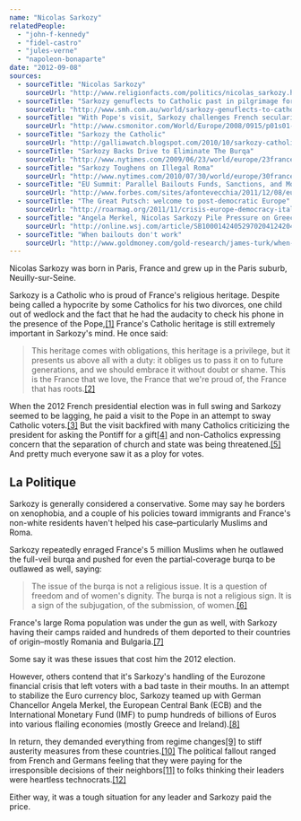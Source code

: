 ```yaml
---
name: "Nicolas Sarkozy"
relatedPeople:
  - "john-f-kennedy"
  - "fidel-castro"
  - "jules-verne"
  - "napoleon-bonaparte"
date: "2012-09-08"
sources:
  - sourceTitle: "Nicolas Sarkozy"
    sourceUrl: "http://www.religionfacts.com/politics/nicolas_sarkozy.htm"
  - sourceTitle: "Sarkozy genuflects to Catholic past in pilgrimage for votes"
    sourceUrl: "http://www.smh.com.au/world/sarkozy-genuflects-to-catholic-past-in-pilgrimage-for-votes-20110304-1bhzl.html"
  - sourceTitle: "With Pope's visit, Sarkozy challenges French secularism"
    sourceUrl: "http://www.csmonitor.com/World/Europe/2008/0915/p01s01-woeu.html"
  - sourceTitle: "Sarkozy the Catholic"
    sourceUrl: "http://galliawatch.blogspot.com/2010/10/sarkozy-catholic.html"
  - sourceTitle: "Sarkozy Backs Drive to Eliminate The Burqa"
    sourceUrl: "http://www.nytimes.com/2009/06/23/world/europe/23france.html"
  - sourceTitle: "Sarkozy Toughens on Illegal Roma"
    sourceUrl: "http://www.nytimes.com/2010/07/30/world/europe/30france.html"
  - sourceTitle: "EU Summit: Parallel Bailouts Funds, Sanctions, and Money for the IMF"
    sourceUrl: "http://www.forbes.com/sites/afontevecchia/2011/12/08/eu-summit-parallel-bailout-funds-sanctions-and-money-for-the-imf/"
  - sourceTitle: "The Great Putsch: welcome to post-democratic Europe"
    sourceUrl: "http://roarmag.org/2011/11/crisis-europe-democracy-italy-greece-frankfurt-group/"
  - sourceTitle: "Angela Merkel, Nicolas Sarkozy Pile Pressure on Greece"
    sourceUrl: "http://online.wsj.com/article/SB10001424052970204124204577150331716910136.html"
  - sourceTitle: "When bailouts don't work"
    sourceUrl: "http://www.goldmoney.com/gold-research/james-turk/when-bailouts-dont-work.html"
---
```


Nicolas Sarkozy was born in Paris, France and grew up in the Paris suburb, Neuilly-sur-Seine.

Sarkozy is a Catholic who is proud of France's religious heritage. Despite being called a hypocrite by some Catholics for his two divorces, one child out of wedlock and the fact that he had the audacity to check his phone in the presence of the Pope,<a class="source-citation" href="#http://www.religionfacts.com/politics/nicolas_sarkozy.htm" title="Nicolas Sarkozy">[1]</a> France's Catholic heritage is still extremely important in Sarkozy's mind. He once said:

>This heritage comes with obligations, this heritage is a privilege, but it presents us above all with a duty: it obliges us to pass it on to future generations, and we should embrace it without doubt or shame. This is the France that we love, the France that we're proud of, the France that has roots.<a class="source-citation" href="#http://www.smh.com.au/world/sarkozy-genuflects-to-catholic-past-in-pilgrimage-for-votes-20110304-1bhzl.html" title="Sarkozy genuflects to Catholic past in pilgrimage for votes">[2]</a>

When the 2012 French presidential election was in full swing and Sarkozy seemed to be lagging, he paid a visit to the Pope in an attempt to sway Catholic voters.<a class="source-citation" href="#http://www.csmonitor.com/World/Europe/2008/0915/p01s01-woeu.html" title="With Pope&apos;s visit, Sarkozy challenges French secularism">[3]</a> But the visit backfired with many Catholics criticizing the president for asking the Pontiff for a gift<a class="source-citation" href="#http://galliawatch.blogspot.com/2010/10/sarkozy-catholic.html" title="Sarkozy the Catholic">[4]</a> and non-Catholics expressing concern that the separation of church and state was being threatened.<a class="source-citation" href="#http://www.csmonitor.com/World/Europe/2008/0915/p01s01-woeu.html" title="With Pope&apos;s visit, Sarkozy challenges French secularism">[5]</a> And pretty much everyone saw it as a ploy for votes.


## La Politique

Sarkozy is generally considered a conservative. Some may say he borders on xenophobia, and a couple of his policies toward immigrants and France's non-white residents haven't helped his case–particularly Muslims and Roma.

Sarkozy repeatedly enraged France's 5 million Muslims when he outlawed the full-veil burqa and pushed for even the partial-coverage burqa to be outlawed as well, saying:

>The issue of the burqa is not a religious issue. It is a question of freedom and of women's dignity. The burqa is not a religious sign. It is a sign of the subjugation, of the submission, of women.<a class="source-citation" href="#http://www.nytimes.com/2009/06/23/world/europe/23france.html" title="Sarkozy Backs Drive to Eliminate The Burqa">[6]</a>

France's large Roma population was under the gun as well, with Sarkozy having their camps raided and hundreds of them deported to their countries of origin–mostly Romania and Bulgaria.<a class="source-citation" href="#http://www.nytimes.com/2010/07/30/world/europe/30france.html" title="Sarkozy Toughens on Illegal Roma">[7]</a>

Some say it was these issues that cost him the 2012 election.

However, others contend that it's Sarkozy's handling of the Eurozone financial crisis that left voters with a bad taste in their mouths. In an attempt to stabilize the Euro currency bloc, Sarkozy teamed up with German Chancellor Angela Merkel, the European Central Bank (ECB) and the International Monetary Fund (IMF) to pump hundreds of billions of Euros into various flailing economies (mostly Greece and Ireland).<a class="source-citation" href="#http://www.forbes.com/sites/afontevecchia/2011/12/08/eu-summit-parallel-bailout-funds-sanctions-and-money-for-the-imf/" title="EU Summit: Parallel Bailouts Funds, Sanctions, and Money for the IMF">[8]</a>

In return, they demanded everything from regime changes<a class="source-citation" href="#http://roarmag.org/2011/11/crisis-europe-democracy-italy-greece-frankfurt-group/" title="The Great Putsch: welcome to post-democratic Europe">[9]</a> to stiff austerity measures from these countries.<a class="source-citation" href="#http://online.wsj.com/article/SB10001424052970204124204577150331716910136.html" title="Angela Merkel, Nicolas Sarkozy Pile Pressure on Greece">[10]</a> The political fallout ranged from French and Germans feeling that they were paying for the irresponsible decisions of their neighbors<a class="source-citation" href="#http://www.goldmoney.com/gold-research/james-turk/when-bailouts-dont-work.html" title="When bailouts don&apos;t work">[11]</a> to folks thinking their leaders were heartless technocrats.<a class="source-citation" href="#http://roarmag.org/2011/11/crisis-europe-democracy-italy-greece-frankfurt-group/" title="The Great Putsch: welcome to post-democratic Europe">[12]</a>

Either way, it was a tough situation for any leader and Sarkozy paid the price.